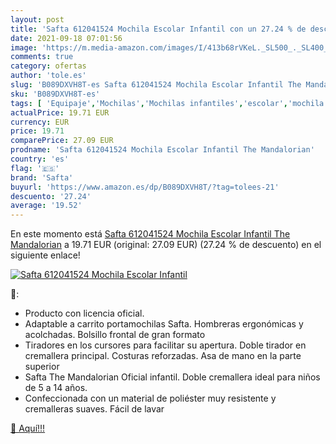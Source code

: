 ```yaml
---
layout: post
title: 'Safta 612041524 Mochila Escolar Infantil con un 27.24 % de descuento'
date: 2021-09-18 07:01:56
image: 'https://m.media-amazon.com/images/I/413b68rVKeL._SL500_._SL400_.jpg'
comments: true
category: ofertas
author: 'tole.es'
slug: 'B089DXVH8T-es Safta 612041524 Mochila Escolar Infantil The Mandalorian'
sku: 'B089DXVH8T-es'
tags: [ 'Equipaje','Mochilas','Mochilas infantiles','escolar','mochila','safta', ]
actualPrice: 19.71 EUR
currency: EUR
price: 19.71
comparePrice: 27.09 EUR
prodname: 'Safta 612041524 Mochila Escolar Infantil The Mandalorian'
country: 'es'
flag: '🇪🇸'
brand: 'Safta'
buyurl: 'https://www.amazon.es/dp/B089DXVH8T/?tag=tolees-21'
descuento: '27.24'
average: '19.52'
---
```


En este momento está [Safta 612041524 Mochila Escolar Infantil The Mandalorian](https://www.amazon.es/dp/B089DXVH8T/?tag=tolees-21) a 19.71 EUR (original: 27.09 EUR) (27.24 %  de descuento) en el siguiente enlace!

[![Safta 612041524 Mochila Escolar Infantil](https://m.media-amazon.com/images/I/413b68rVKeL._SL500_._SL400_.jpg)](https://www.amazon.es/dp/B089DXVH8T/?tag=tolees-21)

🔎:

- Producto con licencia oficial.
- Adaptable a carrito portamochilas Safta. Hombreras ergonómicas y acolchadas. Bolsillo frontal de gran formato
- Tiradores en los cursores para facilitar su apertura. Doble tirador en cremallera principal. Costuras reforzadas. Asa de mano en la parte superior
- Safta The Mandalorian Oficial infantil. Doble cremallera ideal para niños de 5 a 14 años.
- Confeccionada con un material de poliéster muy resistente y cremalleras suaves. Fácil de lavar

[🛒 Aquí!!!](https://www.amazon.es/dp/B089DXVH8T/?tag=tolees-21)
